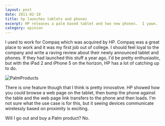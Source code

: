 ```yaml
---
layout: post
date: 2011-02-10
title: hp launches tablets and phones
excerpt: HP releases a palm based tablet and two new phones.  I yawn.
category: opinion
---
```


I used to work for Compaq which was acquired by HP.  Compaq was a great place to work and it was my first job out of college.  I should feel loyal to the company and write a raving review about their newly announced tablet and phones.  If they had launched this stuff a year ago, I'd be pretty enthusiastic, but with the iPad 2 and iPhone 5 on the horizon, HP has a lot of catching up to do.  

![PalmProducts][]

There is one feature though that I think is pretty innovative.  HP showed how you could browse a web page on the tablet, then bump the phone against the table and the web page link transfers to the phone and then loads.  I'm not sure what the use case is for this, but it seeing devices communicate wirelessly based on proximity is exciting.

Will I go out and buy a Palm product?  No.

[PalmProducts]:http://joshkerr.s3.amazonaws.com/images/hppalmannouncement.png